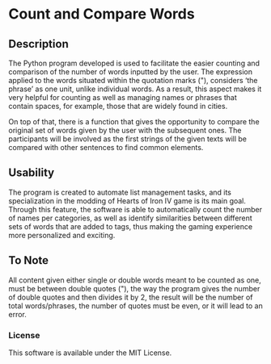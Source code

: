 # Count and Compare Words

## Description
The Python program developed is used to facilitate the easier counting and comparison of the number of words inputted by the user. The expression applied to the words situated within the quotation marks ("), considers ‘the phrase’ as one unit, 
unlike individual words. As a result, this aspect makes it very helpful for counting as well as managing names or phrases that contain spaces, for example, those that are widely found in cities.

On top of that, there is a function that gives the opportunity to compare the original set of words given by the user with the subsequent ones. The participants will be involved as the first strings of the given texts will be compared with other 
sentences to find common elements.

## Usability
The program is created to automate list management tasks, and its specialization in the modding of Hearts of Iron IV game is its main goal. Through this feature, the software is able to automatically count the number of names per categories, as well 
as identify similarities between different sets of words that are added to tags, thus making the gaming experience more personalized and exciting.

## To Note
All content given either single or double words meant to be counted as one, must be between double quotes ("), the way the program gives the number of double quotes and then divides it by 2, the result will be the number of total words/phrases, the
number of quotes must be even, or it will lead to an error.

### License
This software is available under the MIT License.
